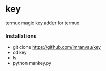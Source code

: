 # key
termux magic key adder for termux

### Installations 
* git clone https://github.com/imranvau/key
* cd key
* ls
* python mankey.py
